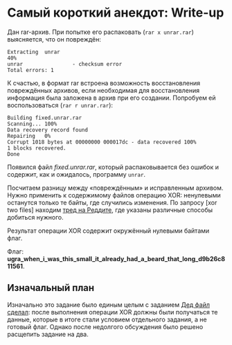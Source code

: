# Самый короткий анекдот: Write-up

Дан rar-архив. При попытке его распаковать (`rar x unrar.rar`) выясняется, что он повреждён:

```
Extracting  unrar                                                     40%
unrar                - checksum error
Total errors: 1
```

К счастью, в формат rar встроена возможность восстановления повреждённых архивов, если необходимая для восстановления информация была заложена в архив при его создании. Попробуем ей воспользоваться (`rar r unrar.rar`):

```
Building fixed.unrar.rar
Scanning... 100%
Data recovery record found
Repairing   0%
Corrupt 1018 bytes at 00000000 000017dc - data recovered 100%
1 blocks recovered.
Done
```

Появился файл _fixed.unrar.rar_, который распаковывается без ошибок и содержит, как и ожидалось, программу `unrar`.

Посчитаем разницу между «повреждённым» и исправленным архивом. Нужно применить к содержимому файлов операцию XOR: ненулевыми останутся только те байты, где случились изменения. По запросу [xor two files] находим [тред на Реддите](https://www.reddit.com/r/linuxquestions/comments/6kaqal/xor_of_two_files/), где указаны различные способы добиться нужного.

Результат операции XOR содержит окружённый нулевыми байтами флаг.

Флаг: **ugra_when_i_was_this_small_it_already_had_a_beard_that_long_d9b26c811561**.

## Изначальный план

Изначально это задание было единым целым с заданием [Дед файл сделал](../gaffer/): после выполнения операции XOR должны были получаться те данные, которые в итоге стали условием отдельного задания, а не готовый флаг. Однако после недолгого обсуждения было решено расщепить задание на два.
